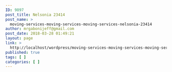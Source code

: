 ```yaml
---
ID: 9897
post_title: Nelsonia 23414
post_name: >
  moving-services-moving-services-moving-services-nelsonia-23414
author: mrgabonijeff@gmail.com
post_date: 2018-03-28 01:49:21
layout: page
link: >
  http://localhost/wordpress/moving-services-moving-services-moving-services-nelsonia-23414/
published: true
tags: [ ]
categories: [ ]
---
```

